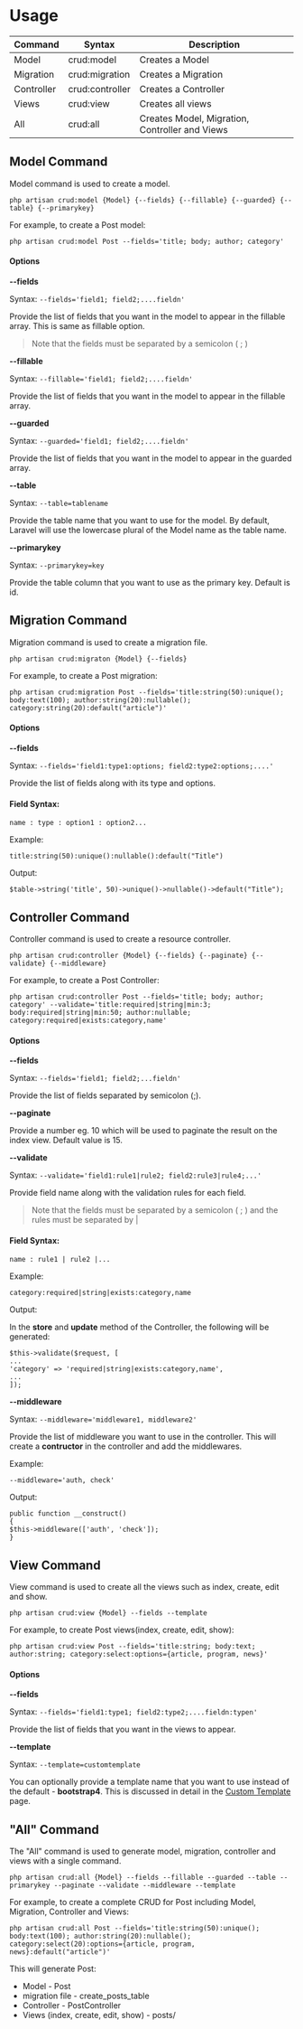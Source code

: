 
# Usage

|Command   |Syntax         |Description                                   |
|----------|---------------|----------------------------------------------|
|Model     |crud:model     |Creates a Model                               |
|Migration |crud:migration |Creates a Migration                           |
|Controller|crud:controller|Creates a Controller                          |
|Views     |crud:view      |Creates all views                             |
|All       |crud:all       |Creates Model, Migration, Controller and Views|


## Model Command

Model command is used to create a model.

```
php artisan crud:model {Model} {--fields} {--fillable} {--guarded} {--table} {--primarykey}
```

For example, to create a Post model:

```
php artisan crud:model Post --fields='title; body; author; category'
```

#### Options

**--fields**

Syntax: ` --fields='field1; field2;....fieldn' `

Provide the list of fields that you want in the model to appear in the fillable array. This is same as fillable option.

> Note that the fields must be separated by a semicolon ( ; )

**--fillable**

Syntax: ` --fillable='field1; field2;....fieldn' `

Provide the list of fields that you want in the model to appear in the fillable array.

**--guarded**

Syntax: ` --guarded='field1; field2;....fieldn' `

Provide the list of fields that you want in the model to appear in the guarded array.

**--table**

Syntax: ` --table=tablename `

Provide the table name that you want to use for the model. By default, Laravel will use the lowercase plural of the Model name as the table name.

**--primarykey**

Syntax: ` --primarykey=key `

Provide the table column that you want to use as the primary key. Default is id.


## Migration Command

Migration command is used to create a migration file.

```
php artisan crud:migraton {Model} {--fields}
```

For example, to create a Post migration:

```
php artisan crud:migration Post --fields='title:string(50):unique(); body:text(100); author:string(20):nullable(); category:string(20):default("article")'
```

#### Options

**--fields**

Syntax: ` --fields='field1:type1:options; field2:type2:options;....' `

Provide the list of fields along with its type and options.


#### Field Syntax:

```
name : type : option1 : option2...
```

Example:

```
title:string(50):unique():nullable():default("Title")
```

Output:

```
$table->string('title', 50)->unique()->nullable()->default("Title");
```



## Controller Command

Controller command is used to create a resource controller.

```
php artisan crud:controller {Model} {--fields} {--paginate} {--validate} {--middleware}
```

For example, to create a Post Controller:

```
php artisan crud:controller Post --fields='title; body; author; category' --validate='title:required|string|min:3; body:required|string|min:50; author:nullable; category:required|exists:category,name'
```


#### Options

**--fields**

Syntax: ` --fields='field1; field2;...fieldn' `

Provide the list of fields separated by semicolon (;).


**--paginate**

Provide a number eg. 10 which will be used to paginate the result on the index view. Default value is 15.

**--validate**

Syntax: ` --validate='field1:rule1|rule2; field2:rule3|rule4;...' `

Provide field name along with the validation rules for each field.

 > Note that the fields must be separated by a semicolon ( ; ) and the rules must be separated by |

#### Field Syntax:

```
name : rule1 | rule2 |...
```

Example:

```
category:required|string|exists:category,name
```

Output:

In the **store** and **update** method of the Controller, the following will be generated:

```
$this->validate($request, [
...
'category' => 'required|string|exists:category,name',
...
]);
```

**--middleware**

Syntax: ` --middleware='middleware1, middleware2' `

Provide the list of middleware you want to use in the controller. This will create a **contructor** in the controller and add the middlewares.

Example:

```
--middleware='auth, check'
```

Output:

```
public function __construct()
{
$this->middleware(['auth', 'check']);
}
```


## View Command

View command is used to create all the views such as index, create, edit and show.

```
php artisan crud:view {Model} --fields --template
```

For example, to create Post views(index, create, edit, show):

```
php artisan crud:view Post --fields='title:string; body:text; author:string; category:select:options={article, program, news}'
```


#### Options

**--fields**

Syntax: ` --fields='field1:type1; field2:type2;....fieldn:typen' `

Provide the list of fields that you want in the views to appear.

**--template**

Syntax: ` --template=customtemplate `

You can optionally provide a template name that you want to use instead of the default - **bootstrap4**. This is discussed in detail in the [Custom Template](template.md) page.


## "All" Command

The "All" command is used to generate model, migration, controller and views with a single command.

```
php artisan crud:all {Model} --fields --fillable --guarded --table --primarykey --paginate --validate --middleware --template
```

For example, to create a complete CRUD for Post including Model, Migration, Controller and Views:

```
php artisan crud:all Post --fields='title:string(50):unique(); body:text(100); author:string(20):nullable(); category:select(20):options={article, program, news}:default("article")'
```

This will generate Post:
 - Model - Post
 - migration file - create_posts_table
 - Controller - PostController
 - Views (index, create, edit, show) - posts/


